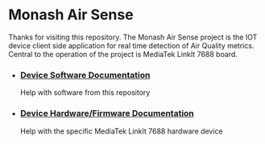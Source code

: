 # Monash Air Sense
Thanks for visiting this repository. The Monash Air Sense project is the IOT device client side application for real time detection of Air Quality metrics. Central to the operation of the project is MediaTek LinkIt 7688 board.
* ### [Device Software Documentation](MonashAirSense/software.md) 
  Help with software from this repository
* ### [Device Hardware/Firmware Documentation](MonashAirSense/device_linkit-smart-7688.md) 
  Help with the specific MediaTek LinkIt 7688 hardware device
